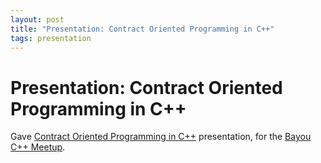 ```yaml
---
layout: post
title: "Presentation: Contract Oriented Programming in C++"
tags: presentation
---
```


# Presentation: Contract Oriented Programming in C++

Gave [Contract Oriented Programming in C++](/assets/pdf/dbc-cpp.pdf) presentation, for the [Bayou C++ Meetup](https://www.meetup.com/bayou-cpp-meetup/).
